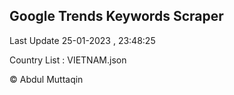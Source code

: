 

## Google Trends Keywords Scraper 
 
Last Update 25-01-2023 , 23:48:25

Country List :
VIETNAM.json



© Abdul Muttaqin 
